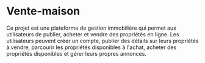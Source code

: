 # Vente-maison
Ce projet est une plateforme de gestion immobilière qui permet aux utilisateurs de publier, acheter et vendre des propriétés en ligne. Les utilisateurs peuvent créer un compte, publier des détails sur leurs propriétés à vendre, parcourir les propriétés disponibles à l'achat, acheter des propriétés disponibles et gérer leurs propres annonces.
